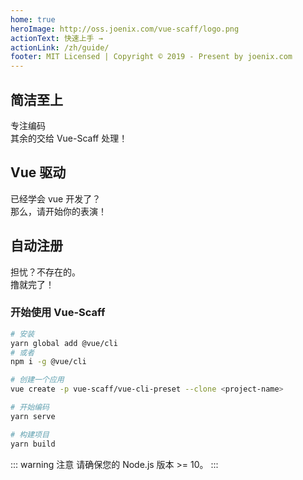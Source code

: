 ```yaml
---
home: true
heroImage: http://oss.joenix.com/vue-scaff/logo.png
actionText: 快速上手 →
actionLink: /zh/guide/
footer: MIT Licensed | Copyright © 2019 - Present by joenix.com
---
```


<div style="text-align: center">
  <Bit/>
</div>

<div class="features">
  <div class="feature">
    <h2>简洁至上</h2>
    <p>专注编码<br />其余的交给 Vue-Scaff 处理！</p>
  </div>

  <div class="feature">
    <h2>Vue 驱动</h2>
    <p>已经学会 vue 开发了？<br />那么，请开始你的表演！</p>
  </div>

  <div class="feature">
    <h2>自动注册</h2>
    <p>担忧？不存在的。<br />撸就完了！</p>
  </div>
</div>

### 开始使用 Vue-Scaff

```sh
# 安装
yarn global add @vue/cli
# 或者
npm i -g @vue/cli

# 创建一个应用
vue create -p vue-scaff/vue-cli-preset --clone <project-name>

# 开始编码
yarn serve

# 构建项目
yarn build
```

::: warning 注意
请确保您的 Node.js 版本 >= 10。
:::
